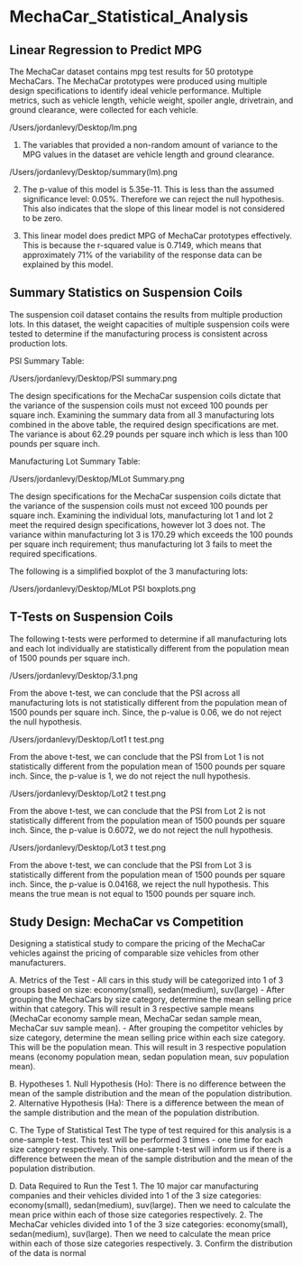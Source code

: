 # MechaCar_Statistical_Analysis

## Linear Regression to Predict MPG
The MechaCar dataset contains mpg test results for 50 prototype MechaCars. The MechaCar prototypes were produced using multiple design specifications to identify ideal vehicle performance. Multiple metrics, such as vehicle length, vehicle weight, spoiler angle, drivetrain, and ground clearance, were collected for each vehicle.

/Users/jordanlevy/Desktop/lm.png

1. The variables that provided a non-random amount of variance to the MPG values in the dataset are vehicle length and ground clearance.

/Users/jordanlevy/Desktop/summary(lm).png

2. The p-value of this model is 5.35e-11. This is less than the assumed significance level: 0.05%. Therefore we can reject the null hypothesis. This also indicates that the slope of this linear model is not considered to be zero.

3. This linear model does predict MPG of MechaCar prototypes effectively. This is because the r-squared value is 0.7149, which means that approximately 71% of the variability of the response data can be explained by this model.

## Summary Statistics on Suspension Coils
The suspension coil dataset contains the results from multiple production lots. In this dataset, the weight capacities of multiple suspension coils were tested to determine if the manufacturing process is consistent across production lots.

PSI Summary Table:

/Users/jordanlevy/Desktop/PSI summary.png

The design specifications for the MechaCar suspension coils dictate that the variance of the suspension coils must not exceed 100 pounds per square inch. Examining the summary data from all 3 manufacturing lots combined in the above table, the required design specifications are met. The variance is about 62.29 pounds per square inch which is less than 100 pounds per square inch.

Manufacturing Lot Summary Table:

/Users/jordanlevy/Desktop/MLot Summary.png

The design specifications for the MechaCar suspension coils dictate that the variance of the suspension coils must not exceed 100 pounds per square inch. Examining the individual lots, manufacturing lot 1 and lot 2 meet the required design specifications, however lot 3 does not. The variance within manufacturing lot 3 is 170.29 which exceeds the 100 pounds per square inch requirement; thus manufacturing lot 3 fails to meet the required specifications.

The following is a simplified boxplot of the 3 manufacturing lots:

/Users/jordanlevy/Desktop/MLot PSI boxplots.png

## T-Tests on Suspension Coils
The following t-tests were performed to determine if all manufacturing lots and each lot individually are statistically different from the population mean of 1500 pounds per square inch.


/Users/jordanlevy/Desktop/3.1.png

From the above t-test, we can conclude that the PSI across all manufacturing lots is not statistically different from the population mean of 1500 pounds per square inch. Since, the p-value is 0.06, we do not reject the null hypothesis.

/Users/jordanlevy/Desktop/Lot1 t test.png

From the above t-test, we can conclude that the PSI from Lot 1 is not statistically different from the population mean of 1500 pounds per square inch. Since, the p-value is 1, we do not reject the null hypothesis.

/Users/jordanlevy/Desktop/Lot2 t test.png

From the above t-test, we can conclude that the PSI from Lot 2 is not statistically different from the population mean of 1500 pounds per square inch. Since, the p-value is 0.6072, we do not reject the null hypothesis.

/Users/jordanlevy/Desktop/Lot3 t test.png

From the above t-test, we can conclude that the PSI from Lot 3 is statistically different from the population mean of 1500 pounds per square inch. Since, the p-value is 0.04168, we reject the null hypothesis. This means the true mean is not equal to 1500 pounds per square inch.


## Study Design: MechaCar vs Competition
Designing a statistical study to compare the pricing of the MechaCar vehicles against the pricing of comparable size vehicles from other manufacturers.

A. Metrics of the Test
    - All cars in this study will be categorized into 1 of 3 groups based on size: economy(small), sedan(medium), suv(large)
    - After grouping the MechaCars by size category, determine the mean selling price within that category. This will result in 3 respective sample means (MechaCar economy sample mean, MechaCar sedan sample mean, MechaCar suv sample mean).
    - After grouping the competitor vehicles by size category, determine the mean selling price within each size category. This will be the population mean. This will result in 3 respective population means (economy population mean, sedan population mean, suv population mean).
    
B. Hypotheses
    1. Null Hypothesis (Ho): There is no difference between the mean of the sample distribution and the mean of the population distribution.
    2. Alternative Hypothesis (Ha): There is a difference between the mean of the sample distribution and the mean of the population distribution.

C. The Type of Statistical Test
The type of test required for this analysis is a one-sample t-test. This test will be performed 3 times - one time for each size category respectively. This one-sample t-test will inform us if there is a difference between the mean of the sample distribution and the mean of the population distribution.

D. Data Required to Run the Test
    1. The 10 major car manufacturing companies and their vehicles divided into 1 of the 3 size categories: economy(small), sedan(medium), suv(large). Then we need to calculate the mean price within each of those size categories respectively.
    2. The MechaCar vehicles divided into 1 of the 3 size categories: economy(small), sedan(medium), suv(large). Then we need to calculate the mean price within each of those size categories respectively.
    3. Confirm the distribution of the data is normal

